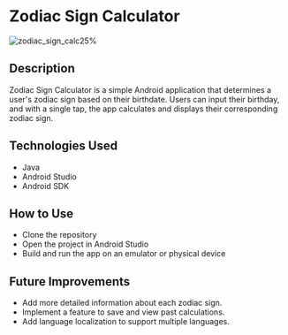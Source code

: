 # Zodiac Sign Calculator

![zodiac_sign_calc25%](https://github.com/user-attachments/assets/40cdd75d-7ad6-45a1-8f09-7a66eb485a90)



## Description

Zodiac Sign Calculator is a simple Android application that determines a user's zodiac sign based on their birthdate. 
Users can input their birthday, and with a single tap, the app calculates and displays their corresponding zodiac sign.

## Technologies Used

* Java
* Android Studio
* Android SDK

## How to Use

* Clone the repository
* Open the project in Android Studio
* Build and run the app on an emulator or physical device

## Future Improvements

* Add more detailed information about each zodiac sign.
* Implement a feature to save and view past calculations.
* Add language localization to support multiple languages.
